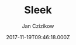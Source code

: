---
title: Sleek
github: https://github.com/janczizikow/sleek
demo: https://janczizikow.github.io/sleek/
author: Jan Czizikow
ssg:
  - Jekyll
cms:
  - Markdown
date: 2017-11-19T09:46:18.000Z
description: ' :chart_with_upwards_trend: Sleek is a modern Jekyll theme focused on speed performance & SEO best practices'
draft: true
publish_date: '2017-11-19T09:46:18Z'
update_date: '2020-05-11T17:47:32Z'
github_star: 384
github_fork: 580
---
